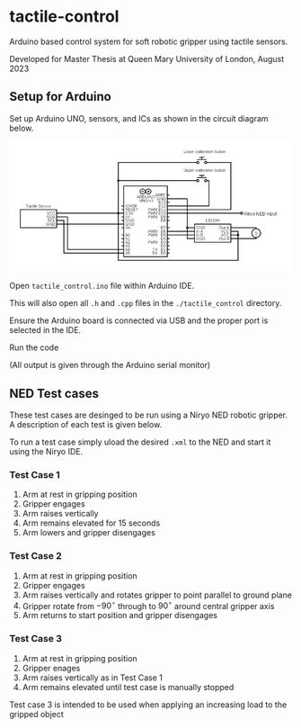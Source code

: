 # tactile-control
Arduino based control system for soft robotic gripper using tactile sensors.

Developed for Master Thesis at Queen Mary University of London, August 2023

## Setup for Arduino
Set up Arduino UNO, sensors, and ICs as shown in the circuit diagram below.

<img src="circuit_diagram.png" alt="Circuit Diagram" />

Open `tactile_control.ino` file within Arduino IDE.

This will also open all `.h` and `.cpp` files in the `./tactile_control` directory.

Ensure the Arduino board is connected via USB and the proper port is selected in the IDE.

Run the code

(All output is given through the Arduino serial monitor)

## NED Test cases
These test cases are desinged to be run using a Niryo NED robotic gripper. A description of each test is given below.

To run a test case simply uload the desired `.xml` to the NED and start it using the Niryo IDE.

### Test Case 1
1. Arm at rest in gripping position
2. Gripper engages
3. Arm raises vertically
4. Arm remains elevated for 15 seconds
5. Arm lowers and gripper disengages

### Test Case 2
1. Arm at rest in gripping position
2. Gripper engages
3. Arm raises vertically and rotates gripper to point parallel to ground plane
4. Gripper rotate from $-90^\circ$ through to $90^\circ$ around central gripper axis
5. Arm returns to start position and gripper disengages

### Test Case 3
1. Arm at rest in gripping position
2. Gripper enages
3. Arm raises vertically as in Test Case 1
4. Arm remains elevated until test case is manually stopped

Test case 3 is intended to be used when applying an increasing load to the gripped object
